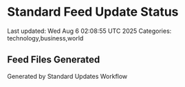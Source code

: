 # Standard Feed Update Status
Last updated: Wed Aug  6 02:08:55 UTC 2025
Categories: technology,business,world

## Feed Files Generated

Generated by Standard Updates Workflow
